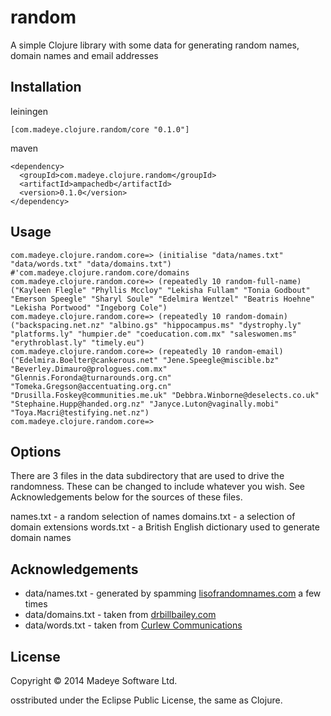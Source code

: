 # random

A simple Clojure library with some data for generating random names, domain names and email addresses

## Installation

leiningen

    [com.madeye.clojure.random/core "0.1.0"]

maven

    <dependency>
      <groupId>com.madeye.clojure.random</groupId>
      <artifactId>ampachedb</artifactId>
      <version>0.1.0</version>
    </dependency>


## Usage

	com.madeye.clojure.random.core=> (initialise "data/names.txt" "data/words.txt" "data/domains.txt")
	#'com.madeye.clojure.random.core/domains
	com.madeye.clojure.random.core=> (repeatedly 10 random-full-name)
	("Kayleen Flegle" "Phyllis Mccloy" "Lekisha Fullam" "Tonia Godbout" "Emerson Speegle" "Sharyl Soule" "Edelmira Wentzel" "Beatris Hoehne" "Lekisha Portwood" "Ingeborg Cole")
	com.madeye.clojure.random.core=> (repeatedly 10 random-domain)
	("backspacing.net.nz" "albino.gs" "hippocampus.ms" "dystrophy.ly" "platforms.ly" "humpier.de" "coeducation.com.mx" "saleswomen.ms" "erythroblast.ly" "timely.eu")
	com.madeye.clojure.random.core=> (repeatedly 10 random-email)
	("Edelmira.Boelter@cankerous.net" "Jene.Speegle@miscible.bz" "Beverley.Dimauro@prologues.com.mx" "Glennis.Foronda@turnarounds.org.cn" "Tomeka.Gregson@accentuating.org.cn" "Drusilla.Foskey@communities.me.uk" "Debbra.Winborne@deselects.co.uk" "Stephaine.Hupp@handed.org.nz" "Janyce.Luton@vaginally.mobi" "Toya.Macri@testifying.net.nz")
	com.madeye.clojure.random.core=> 

## Options

There are 3 files in the data subdirectory that are used to drive the randomness.  These can be changed to include whatever you wish. See Acknowledgements below for the sources of these files.

names.txt - a random selection of names
domains.txt - a selection of domain extensions
words.txt - a British English dictionary used to generate domain names

## Acknowledgements

+ data/names.txt - generated by spamming [lisofrandomnames.com](http://listofrandomnames.com/) a few times
+ data/domains.txt - taken from [drbillbailey.com](http://www.drbillbailey.net/extensions.html)
+ data/words.txt - taken from [Curlew Communications](http://www.curlewcommunications.co.uk/wordlist.html)

## License

Copyright © 2014 Madeye Software Ltd.

osstributed under the Eclipse Public License, the same as Clojure.
